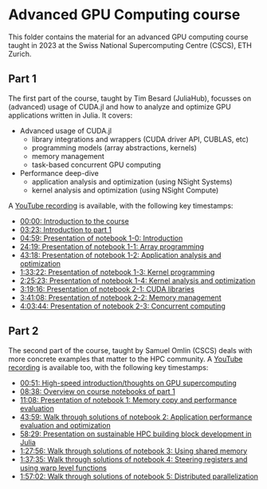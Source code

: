 # Advanced GPU Computing course

This folder contains the material for an advanced GPU computing course taught in 2023 at the
Swiss National Supercomputing Centre (CSCS), ETH Zurich.


## Part 1

The first part of the course, taught by Tim Besard (JuliaHub), focusses on (advanced) usage
of CUDA.jl and how to analyze and optimize GPU applications written in Julia. It covers:

* Advanced usage of CUDA.jl
    * library integrations and wrappers (CUDA driver API, CUBLAS, etc)
    * programming models (array abstractions, kernels)
    * memory management
    * task-based concurrent GPU computing
* Performance deep-dive
    * application analysis and optimization (using NSight Systems)
    * kernel analysis and optimization (using NSight Compute)

A [YouTube recording](https://www.youtube.com/watch?v=plgbsH9f7gI) is available, with the
following key timestamps:

- [00:00: Introduction to the course](https://youtu.be/plgbsH9f7gI?si=YUNaaOSE6wBQazcm)
- [03:23: Introduction to part 1](https://youtu.be/plgbsH9f7gI?si=JzXyZHY-udQ3-5ZD&t=203)
- [04:59: Presentation of notebook 1-0: Introduction](https://youtu.be/plgbsH9f7gI?si=XuBcHLZrKfFpC_Na&t=299)
- [24:19: Presentation of notebook 1-1: Array programming](https://youtu.be/plgbsH9f7gI?si=MP0pLCqq7Jf13O_5&t=1459)
- [43:18: Presentation of notebook 1-2: Application analysis and optimization](https://youtu.be/plgbsH9f7gI?si=vdtLUUXddL0FN34y&t=2598)
- [1:33:22: Presentation of notebook 1-3: Kernel programming](https://youtu.be/plgbsH9f7gI?si=JRK3kvNFy4KJZC8G&t=5602)
- [2:25:23: Presentation of notebook 1-4: Kernel analysis and optimization](https://youtu.be/plgbsH9f7gI?si=lBBzvY0bKXakUIkU&t=8723)
- [3:19:16: Presentation of notebook 2-1: CUDA libraries](https://youtu.be/plgbsH9f7gI?si=ir5GzmM9MRE_aaNi&t=11956)
- [3:41:08: Presentation of notebook 2-2: Memory management](https://youtu.be/plgbsH9f7gI?si=LkD7WoJEYSBTQbUf&t=13268)
- [4:03:44: Presentation of notebook 2-3: Concurrent computing](https://youtu.be/plgbsH9f7gI?si=AX5FcofuGUqf-rid&t=14624)


## Part 2

The second part of the course, taught by Samuel Omlin (CSCS) deals with more concrete
examples that matter to the HPC community. A [YouTube
recording](https://www.youtube.com/watch?v=Emr9gfcQr9A) is available too, with the following
key timestamps:

- [00:51: High-speed introduction/thoughts on GPU supercomputing](https://youtu.be/Emr9gfcQr9A?si=AwtBlt7cb4Uuit2e&t=51)
- [08:38: Overview on course notebooks of part 1](https://youtu.be/Emr9gfcQr9A?si=YsxejpyKZYAWlUfL&t=518)
- [11:08: Presentation of notebook 1: Memory copy and performance evaluation](https://youtu.be/Emr9gfcQr9A?si=n4z56b09HFlKTQA5&t=668)
- [43:59: Walk through solutions of notebook 2: Application performance evaluation and optimization](https://youtu.be/Emr9gfcQr9A?si=Ko91K4nlGcy0qELv&t=2639)
- [58:29: Presentation on sustainable HPC building block development in Julia](https://youtu.be/Emr9gfcQr9A?si=_xnMqMIko_Qc3s5q&t=3509)
- [1:27:56: Walk through solutions of notebook 3: Using shared memory](https://youtu.be/Emr9gfcQr9A?si=YGaNXnnUeDQ1ope0&t=5276)
- [1:37:35: Walk through solutions of notebook 4: Steering registers and using warp level functions](https://youtu.be/Emr9gfcQr9A?si=QvxhkYCk5HDL4mtF&t=5855)
- [1:57:02: Walk through solutions of notebook 5: Distributed parallelization](https://youtu.be/Emr9gfcQr9A?si=4v9cIjqWjSlVez3j&t=7022)
